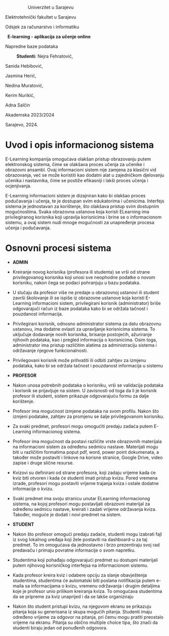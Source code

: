 ﻿`          `Univerzitet u Sarajevu 

Elektrotehnički fakultet u Sarajevu 

Odsjek za računarstvo i informatiku 

` `**E-learning - aplikacija za učenje online**

Napredne baze podataka 

`     `**Studenti:** Nejra Fehratović, 

Sanida Hebibović,

Jasmina Herić,

Nedina Muratović,

Kerim Nurikić,

Adna Salčin





Akademska 2023/2024 

Sarajevo, 2024.
# <a name="_gndk4rkmxpos"></a>Uvod i opis informacionog sistema

E-Learning kompanija omogućava olakšan pristup obrazovanju putem elektronskog sistema, čime se olakšava proces učenja za učenike i obrazovni ansambl. Ovaj informacioni sistem nije zamjena za klasični vid obrazovanja, već se može koristiti kao dodatni alat u zajedničkom djelovanju učenika i nastavnika, čime se postiže efikasniji i lakši proces učenja i ocjenjivanja.

E-Learning informacioni sistem je dizajniran kako bi olakšao proces podučavanja i učenja, te je dostupan svim edukatorima i učenicima. Interfejs sistema je jednostavan za korištenje, što olakšava pristup svim dostupnim mogućnostima. Svaka obrazovna ustanova koja koristi ELearning ima privilegiranog korisnika koji upravlja korisnicima i brine se o informacionom sistemu, a ovaj sistem nudi mnoge mogućnosti za unapređenje procesa učenja i podučavanja.
# <a name="_n9krnsffp4oq"></a>Osnovni procesi sistema

- **ADMIN**

- Kreiranje novog korisnika (profesora ili studenta) se vrši od strane privilegovanog korisnika koji unosi sve neophodne podatke o novom korisniku, nakon čega se podaci pohranjuju u bazu podataka. 
- U slučaju da profesor više ne predaje u obrazovnoj ustanovi ili student završi školovanje ili se ispiše iz obrazovne ustanove koja koristi E-Learning informacioni sistem, privilegirani korisnik (administrator) briše odgovarajući račun iz baze podataka kako bi se održala tačnost i pouzdanost informacija. 
- Privilegirani korisnik, odnosno administrator sistema za datu obrazovnu ustanovu, ima dodatne ovlasti za upravljanje korisnicima sistema. To uključuje dodavanje novih korisnika, brisanje postojećih, ažuriranje njihovih podataka, kao i pregled informacija o korisnicima. Osim toga, administrator ima pristup različitim alatima za administraciju sistema i održavanje njegove funkcionalnosti.
- Privilegovani korisnik može prihvatiti ili odbiti zahtjev za izmjenu podataka, kako bi se održala tačnost i pouzdanost informacija u sistemu

- **PROFESOR**

- Nakon unosa potrebnih podataka o korisniku, vrši se validacija podataka i korisnik se prijavljuje na sistem. U zavisnosti od toga da li je korisnik profesor ili student, sistem prikazuje odgovarajuću formu za dalje korištenje.
- Profesor ima mogućnost izmjene podataka na svom profilu. Nakon što izmjeni podatake, zahtjev za promjenu se šalje privilegovanom korisniku.
- Za svaki predmet, profesori mogu omogućiti predaju zadaća putem E-Learning informacionog sistema. 

- Profesor ima mogućnost da postavi različite vrste obrazovnih materijala na informacioni sistem za određenu sedmicu nastave. Materijali mogu biti u različitim formatima poput pdf, word, power point dokumenata, a također može postaviti i linkove na korisne stranice, Google Drive, video zapise i druge slične resurse.
- Kvizovi su definirani od strane profesora, koji zadaju vrijeme kada će kviz biti otvoren i kada će studenti imati pristup kvizu. Pored vremena izrade, profesori mogu postaviti vrijeme trajanja kviza i ostale dodatne informacije o kvizu.
- Svaki predmet ima svoju stranicu unutar ELearning informacionog sistema, na kojoj profesori mogu postavljati obrazovni materijal za određenu sedmicu nastave, kreirati i zadati vrijeme održavanja kviza. Također, moguće je dodati i novi predmet na sistem.


- **STUDENT**

- Nakon što profesor omogući predaju zadaće, studenti mogu izabrati fajl iz svog lokalnog uređaja koji žele postaviti na dashboard-u za taj predmet. To im omogućava da jednostavno i brzo prezentiraju svoj rad predavaču i primaju povratne informacije o svom napretku.
- Studentima koji pohađaju odgovarajući predmet su dostupni materijali putem njihovog korisničkog interfejsa na informacionom sistemu.
- Kada profesor kreira kviz i odabere opciju za slanje obavještenja studentima, studentima će automatski biti poslana notifikacija putem e-maila sa informacijama o kvizu, vremenu održavanja i drugim detaljima koje je profesor unio prilikom kreiranja kviza. To omogućava studentima da se pripreme za kviz unaprijed i da se lakše organiziraju
- Nakon što student pristupi kvizu, na njegovom ekranu se prikazuju pitanja koja su generisana iz skupa mogućih pitanja. Studenti imaju određeno vrijeme za odgovor na pitanja, pri čemu mogu pratiti preostalo vrijeme na ekranu. Pitanja su obično multiple choice tipa, što znači da studenti biraju jedan od ponuđenih odgovora.

















